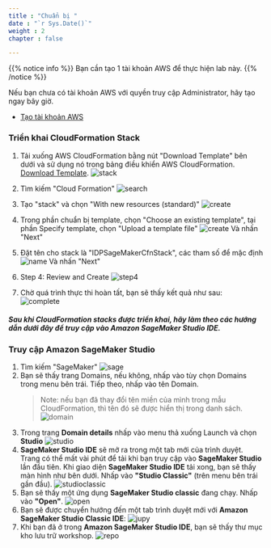 ```yaml
---
title : "Chuẩn bị "
date : "`r Sys.Date()`"
weight : 2
chapter : false

---
```


{{% notice info %}}
Bạn cần tạo 1 tài khoản AWS để thực hiện lab này.
{{% /notice %}}

Nếu bạn chưa có tài khoản AWS với quyền truy cập Administrator, hãy tạo ngay bây giờ.
  - [Tạo tài khoản AWS](https://aws.amazon.com/vi/getting-started/)

### **Triển khai CloudFormation Stack**
1. Tải xuống AWS CloudFormation bằng nút "Download Template" bên dưới và sử dụng nó trong bảng điều khiển AWS CloudFormation. [Download Template](https://idp-assets-wwso.s3.us-east-2.amazonaws.com/cfn/idp-workshop-templates.zip).
 ![stack](/images/2.prerequisite/yaml-stack.png)

2. Tìm kiếm "Cloud Formation" 
   ![search](/images/2.prerequisite/search.png)
3. Tạo "stack" và chọn "With new resources (standard)"
   ![create](/images/2.prerequisite/create.png)
4. Trong phần chuẩn bị template, chọn "Choose an existing template", tại phần Specify template, chọn "Upload a template file"
   ![create](/images/2.prerequisite/create1.png)
Và nhấn "Next"
5. Đặt tên cho stack là "IDPSageMakerCfnStack", các tham số để mặc định
   ![name](/images/2.prerequisite/name.png)
Và nhấn "Next"
6. Step 4: Review and Create
  ![step4](/images/2.prerequisite/step4.png)
7. Chờ quá trình thực thi hoàn tất, bạn sẽ thấy kết quả như sau:
 ![complete](/images/2.prerequisite/complete.png)

##### Sau khi CloudFormation stacks được triển khai, hãy làm theo các hướng dẫn dưới đây để truy cập vào Amazon SageMaker Studio IDE.

### Truy cập Amazon SageMaker Studio
1. Tìm kiếm "SageMaker"
   ![sage](/images/2.prerequisite/sage.png)
2. Bạn sẽ thấy trang Domains, nếu không, nhấp vào tùy chọn Domains trong menu bên trái. Tiếp theo, nhấp vào tên Domain.
     >Note: nếu bạn đã thay đổi tên miền của mình trong mẫu CloudFormation, thì tên đó sẽ được hiển thị trong danh sách.
     ![domain](/images/2.prerequisite/sagedomain.png)
3. Trong trang **Domain details** nhấp vào menu thả xuống Launch và chọn **Studio**
   ![studio](/images/2.prerequisite/studio.png)
4. **SageMaker Studio IDE** sẽ mở ra trong một tab mới của trình duyệt. Trang có thể mất vài phút để tải khi bạn truy cập vào **SageMaker Studio** lần đầu tiên. Khi giao diện **SageMaker Studio IDE** tải xong, bạn sẽ thấy màn hình như bên dưới. Nhấp vào **"Studio Classic"** (trên menu bên trái gần đầu).
   ![studioclassic](/images/2.prerequisite/studioclassic.png)
5. Bạn sẽ thấy một ứng dụng **SageMaker Studio classic** đang chạy. Nhấp vào **"Open"**.
   ![open](/images/2.prerequisite/openclassic.png)
6. Bạn sẽ được chuyển hướng đến một tab trình duyệt mới với **Amazon SageMaker Studio Classic IDE**:
    ![jupy](/images/2.prerequisite/jupyterlab.png)
7. Khi bạn đã ở trong **Amazon SageMaker Studio IDE**, bạn sẽ thấy thư mục kho lưu trữ workshop.
   ![repo](/images/2.prerequisite/repo.png)